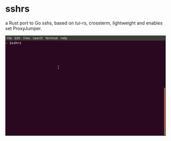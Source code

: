 # sshrs
a Rust port to Go sshs, based on tui-rs, crossterm, lightweight and enables set ProxyJumper.

![sshrs recording](https://github.com/mlyixi/sshrs/blob/main/screenshot.gif?raw=true)

